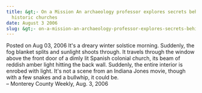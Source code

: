 ```yaml
---
title: &gt;- On a Mission An archaeology professor explores secrets behind local
  historic churches
date: August 3 2006
slug: &gt;- on-a-mission-an-archaeology-professor-explores-secrets-behind-local-historic-churches
---
```


 



<span class="date">Posted on Aug 03, 2006    </span>
It&apos;s a dreary winter solstice morning. Suddenly, the fog blanket
splits and sunlight shoots through. It travels through the window
above the front door of a dimly lit Spanish colonial church, its
beam of reddish amber light hitting the back wall. Suddenly, the
entire interior is enrobed with light. It&apos;s not a scene from an
Indiana Jones movie, though with a few snakes and a bullwhip, it
could be.<br>
&#x2013; Monterey County Weekly, Aug. 3, 2006<br/></br>




```
